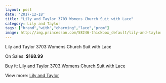 ```yaml
---
layout: post
date: '2017-12-18'
title: "Lily and Taylor 3703 Womens Church Suit with Lace"
category: Lily and Taylor
tags: ["brand","with","charming","lace","prom"]
image: http://img.princessan.com/58246-thickbox_default/lily-and-taylor-3703-womens-church-suit-with-lace.jpg
---
```

Lily and Taylor 3703 Womens Church Suit with Lace

On Sales: **$168.99**
<a href="https://www.princessan.com/en/lily-and-taylor/25821-lily-and-taylor-3703-womens-church-suit-with-lace.html"><amp-img layout="responsive" width="600" height="600" src="//img.princessan.com/58246-thickbox_default/lily-and-taylor-3703-womens-church-suit-with-lace.jpg" alt="Lily and Taylor 3703 Womens Church Suit with Lace 0" /></a>
<a href="https://www.princessan.com/en/lily-and-taylor/25821-lily-and-taylor-3703-womens-church-suit-with-lace.html"><amp-img layout="responsive" width="600" height="600" src="//img.princessan.com/58249-thickbox_default/lily-and-taylor-3703-womens-church-suit-with-lace.jpg" alt="Lily and Taylor 3703 Womens Church Suit with Lace 1" /></a>
<a href="https://www.princessan.com/en/lily-and-taylor/25821-lily-and-taylor-3703-womens-church-suit-with-lace.html"><amp-img layout="responsive" width="600" height="600" src="//img.princessan.com/58248-thickbox_default/lily-and-taylor-3703-womens-church-suit-with-lace.jpg" alt="Lily and Taylor 3703 Womens Church Suit with Lace 2" /></a>
<a href="https://www.princessan.com/en/lily-and-taylor/25821-lily-and-taylor-3703-womens-church-suit-with-lace.html"><amp-img layout="responsive" width="600" height="600" src="//img.princessan.com/58247-thickbox_default/lily-and-taylor-3703-womens-church-suit-with-lace.jpg" alt="Lily and Taylor 3703 Womens Church Suit with Lace 3" /></a>

Buy it: [Lily and Taylor 3703 Womens Church Suit with Lace](https://www.princessan.com/en/lily-and-taylor/25821-lily-and-taylor-3703-womens-church-suit-with-lace.html "Lily and Taylor 3703 Womens Church Suit with Lace")

View more: [Lily and Taylor](https://www.princessan.com/en/227-lily-and-taylor "Lily and Taylor")